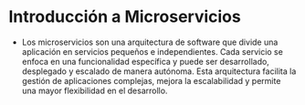 # Introducción a Microservicios
- Los microservicios son una arquitectura de software que divide una aplicación en servicios pequeños e independientes. Cada servicio se enfoca en una funcionalidad específica y puede ser desarrollado, desplegado y escalado de manera autónoma. Esta arquitectura facilita la gestión de aplicaciones complejas, mejora la escalabilidad y permite una mayor flexibilidad en el desarrollo.